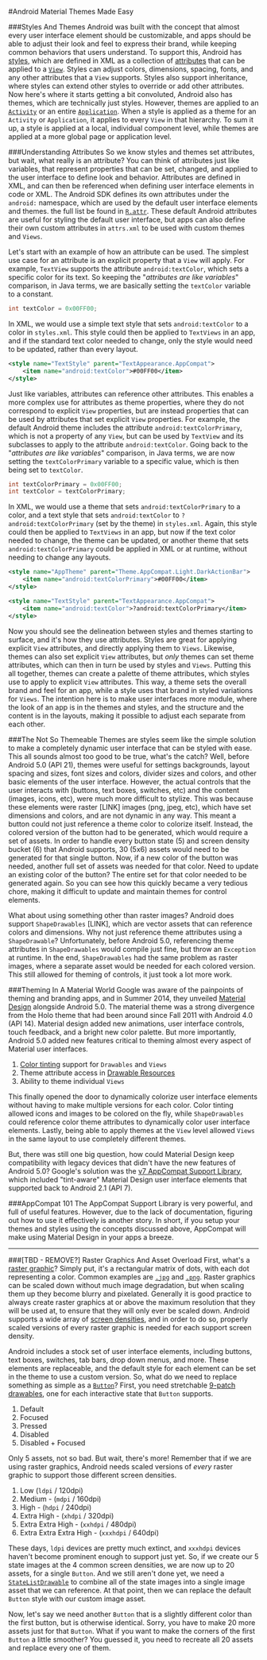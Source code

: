 #Android Material Themes Made Easy

###Styles And Themes
Android was built with the concept that almost every user interface element should be customizable, and apps should be able to adjust their look and feel to express their brand, while keeping common behaviors that users understand. To support this, Android has [styles](http://developer.android.com/guide/topics/resources/style-resource.html), which are defined in XML as a collection of [attributes](http://developer.android.com/training/custom-views/create-view.html#customattr) that can be applied to a [`View`](http://developer.android.com/reference/android/view/View.html). Styles can adjust colors, dimensions, spacing, fonts, and any other attributes that a `View` supports. Styles also support inheritance, where styles can extend other styles to override or add other attributes. Now here's where it starts getting a bit convoluted, Android also has themes, which are technically just styles. However, themes are applied to an [`Activity`](http://developer.android.com/reference/android/app/Activity.html) or an entire [`Application`](http://developer.android.com/reference/android/app/Application.html). When a style is applied as a theme for an `Activity` or `Application`, it applies to every `View` in that hierarchy. To sum it up, a style is applied at a local, individual component level, while themes are applied at a more global page or application level.

###Understanding Attributes
So we know styles and themes set attributes, but wait, what really is an attribute? You can think of attributes just like variables, that represent properties that can be set, changed, and applied to the user interface to define look and behavior. Attributes are defined in XML, and can then be referenced when defining user interface elements in code or XML. The Android SDK defines its own attributes under the `android:` namespace, which are used by the default user interface elements and themes. the full list be found in [`R.attr`](http://developer.android.com/reference/android/R.attr.html). These default Android attributes are useful for styling the default user interface, but apps can also define their own custom attributes in `attrs.xml` to be used with custom themes and `Views`. 

Let's start with an example of how an attribute can be used. The simplest use case for an attribute is an explicit property that a `View` will apply. For example, `TextView` supports the attribute `android:textColor`, which sets a specific color for its text. So keeping the "*attributes are like variables*" comparison, in Java terms, we are basically setting the `textColor` variable to a constant.

```java
int textColor = 0x00FF00; 
```

In XML, we would use a simple text style that sets `android:textColor` to a color in `styles.xml`. This style could then be applied to `TextViews` in an app, and if the standard text color needed to change, only the style would need to be updated, rather than every layout.

```xml
<style name="TextStyle" parent="TextAppearance.AppCompat">
	<item name="android:textColor">#00FF00</item>
</style>
```

Just like variables, attributes can reference other attributes. This enables a more complex use for attributes as theme properties, where they do not correspond to explicit `View` properties, but are instead properties that can be used by attributes that set explicit `View` properties. For example, the default Android theme includes the attribute `android:textColorPrimary`, which is not a property of any `View`, but can be used by `TextView` and its subclasses to apply to the attribute `android:textColor`. Going back to the "*attributes are like variables*" comparison, in Java terms, we are now setting the `textColorPrimary` variable to a specific value, which is then being set to `textColor`.

```java
int textColorPrimary = 0x00FF00;
int textColor = textColorPrimary;
```

In XML, we would use a theme that sets `android:textColorPrimary` to a color, and a text style that sets `android:textColor` to `?android:textColorPrimary` (set by the theme) in `styles.xml`. Again, this style could then be applied to `TextViews` in an app, but now if the text color needed to change, the theme can be updated, or another theme that sets `android:textColorPrimary` could be applied in XML or at runtime, without needing to change any layouts.

```xml
<style name="AppTheme" parent="Theme.AppCompat.Light.DarkActionBar">
	<item name="android:textColorPrimary">#00FF00</item>
</style>

<style name="TextStyle" parent="TextAppearance.AppCompat">
	<item name="android:textColor">?android:textColorPrimary</item>
</style>
```

Now you should see the delineation between styles and themes starting to surface, and it's how they use attributes. Styles are great for applying explicit `View` attributes, and directly applying them to `Views`. Likewise, themes can also set explicit `View` attributes, but *only* themes can set theme attributes, which can then in turn be used by styles and `Views`. Putting this all together, themes can create a palette of theme attributes, which styles use to apply to explicit `View` attributes. This way, a theme sets the overall brand and feel for an app, while a style uses that brand in styled variations for  `Views`. The intention here is to make user interfaces more module, where the look of an app is in the themes and styles, and the structure and the content is in the layouts, making it possible to adjust each separate from each other.

###The Not So Themeable 
Themes are styles seem like the simple solution to make a completely dynamic user interface that can be styled with ease. This all sounds almost too good to be true, what's the catch? Well, before Android 5.0 (API 21), themes were useful for settings backgrounds, layout spacing and sizes, font sizes and colors, divider sizes and colors, and other basic elements of the user interface. However, the actual controls that the user interacts with (buttons, text boxes, switches, etc) and the content (images, icons, etc), were much more difficult to stylize. This was because these elements were raster [LINK] images (png, jpeg, etc), which have set dimensions and colors, and are not dynamic in any way. This meant a button could not just reference a theme color to colorize itself. Instead, the colored version of the button had to be generated, which would require a set of assets. In order to handle every button state (5) and screen density bucket (6) that Android supports, 30 (5x6) assets would need to be generated for that single button. Now, if a new color of the button was needed, another full set of assets was needed for that color. Need to update an existing color of the button? The entire set for that color needed to be generated again. So you can see how this quickly became a very tedious chore, making it difficult to update and maintain themes for control elements.

What about using something other than raster images? Android does support `ShapeDrawables` [LINK], which are vector assets that can reference colors and dimensions. Why not just reference theme attributes using a `ShapeDrawable`? Unfortunately, before Android 5.0, referencing theme attributes in `ShapeDrawables` would compile just fine, but throw an `Exception` at runtime. In the end, `ShapeDrawables` had the same problem as raster images, where a separate asset would be needed for each colored version. This still allowed for theming of controls, it just took a lot more work.

###Theming In A Material World
Google was aware of the painpoints of theming and branding apps, and in Summer 2014, they unveiled [Material Design](https://www.google.com/design/spec/material-design/introduction.html) alongside Android 5.0. The material theme was a strong divergence from the Holo theme that had been around since Fall 2011 with Android 4.0 (API 14). Material design added new animations, user interface controls, touch feedback, and a bright new color palette. But more importantly, Android 5.0 added new features critical to theming almost every aspect of Material user interfaces.

1. [Color tinting](http://developer.android.com/training/material/drawables.html#DrawableTint)  support for `Drawables` and `Views`
2. Theme attribute access in [Drawable Resources](http://developer.android.com/guide/topics/resources/drawable-resource.html)
3. Ability to theme individual `Views`

This finally opened the door to dynamically colorize user interface elements without having to make multiple versions for each color. Color tinting allowed icons and images to be colored on the fly, while `ShapeDrawables` could reference color theme attributes to dynamically color user interface elements. Lastly, being able to apply themes at the `View` level allowed `Views` in the same layout to use completely different themes. 

But, there was still one big question, how could Material Design keep compatibility with legacy devices that didn't have the new features of Android 5.0? Google's solution was the [v7 AppCompat Support Library](http://developer.android.com/tools/support-library/features.html#v7-appcompat), which included "tint-aware" Material Design user interface elements that supported back to Android 2.1 (API 7).

###AppCompat 101
The AppCompat Support Library is very powerful, and full of useful features. However, due to the lack of documentation, figuring out how to use it effectively is another story. In short, if you setup your themes and styles using the concepts discussed above, AppCompat will make using Material Design in your apps a breeze.

--- 


###[TBD - REMOVE?] Raster Graphics And Asset Overload
First, what's a [raster graphic](https://en.wikipedia.org/wiki/Raster_graphics)? Simply put, it's a rectangular matrix of dots, with each dot representing a color. Common examples are [`.jpg`](https://en.wikipedia.org/wiki/JPEG) and [`.png`](https://en.wikipedia.org/wiki/Portable_Network_Graphics). Raster graphics can be scaled down without much image degradation, but when scaling them up they become blurry and pixelated. Generally it is good practice to always create raster graphics at or above the maximum resolution that they will be used at, to ensure that they will only ever be scaled down. Android supports a wide array of [screen densities](https://www.captechconsulting.com/blogs/understanding-density-independence-in-android), and in order to do so, properly scaled versions of every raster graphic is needed for each support screen density. 

Android includes a stock set of user interface elements, including buttons, text boxes, switches, tab bars, drop down menus, and more. These elements are replaceable, and the default style for each element can be set in the theme to use a custom version. So, what do we need to replace something as simple as a [`Button`](http://developer.android.com/reference/android/widget/Button.html)? First, you need stretchable [9-patch drawables](http://developer.android.com/guide/topics/graphics/2d-graphics.html#nine-patch), one for each interactive state that `Button` supports. 

1. Default
2. Focused
3. Pressed
4. Disabled
5. Disabled + Focused

Only 5 assets, not so bad. But wait, there's more! Remember that if we are using raster graphics, Android needs scaled versions of *every* raster graphic to support those different screen densities.

1. Low (`ldpi` / 120dpi) 
2. Medium - (`mdpi` / 160dpi) 
3. High - (`hdpi` / 240dpi) 
4. Extra High - (`xhdpi` / 320dpi) 
5. Extra Extra High - (`xxhdpi` / 480dpi) 
6. Extra Extra Extra High - (`xxxhdpi` / 640dpi) 

These days, `ldpi` devices are pretty much extinct, and `xxxhdpi` devices haven't become prominent enough to support just yet. So, if we create our 5 state images at the 4 common screen densities, we are now up to 20 assets, for a single `Button`. And we still aren't done yet, we need a [`StateListDrawable`](http://developer.android.com/guide/topics/resources/drawable-resource.html#StateList) to combine all of the state images into a single image asset that we can reference. At that point, then we can replace the default `Button` style with our custom image asset.

Now, let's say we need another `Button` that is a slightly different color than the first button, but is otherwise identical. Sorry, you have to make 20 more assets just for that `Button`. What if you want to make the corners of the first `Button` a little smoother? You guessed it, you need to recreate all 20 assets and replace every one of them.
